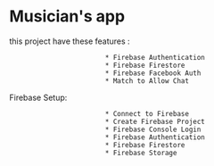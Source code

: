 # Musician's app

this project have these features : 

                            * Firebase Authentication 
                            * Firebase Firestore 
                            * Firebase Facebook Auth
                            * Match to Allow Chat

Firebase Setup: 

                            * Connect to Firebase
                            * Create Firebase Project 
                            * Firebase Console Login 
                            * Firebase Authentication 
                            * Firebase Firestore
                            * Firebase Storage
